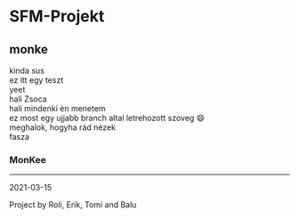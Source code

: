 # SFM-Projekt
## monke
kinda sus  
ez itt egy teszt  
yeet  
hali Zsoca  
hali mindenki én menetem  
ez most egy ujjabb branch altal letrehozott szoveg 
:smile:  
meghalok, hogyha rád nézek  
fasza
### MonKee
-----------------------------------------------------------------

2021-03-15

Project by Roli, Erik, Tomi and Balu
